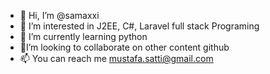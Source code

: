 - 👋 Hi, I’m @samaxxi
- 👀 I’m interested in J2EE, C#, Laravel full stack Programing 
- 🌱 I’m currently learning python
- 💞️I’m looking to collaborate on other content github
- 📫 You can reach me  mustafa.satti@gmail.com

<!---
samaxxi/samaxxi is a ✨ special ✨ repository because its `README.md` (this file) appears on your GitHub profile.
You can click the Preview link to take a look at your changes.
--->
